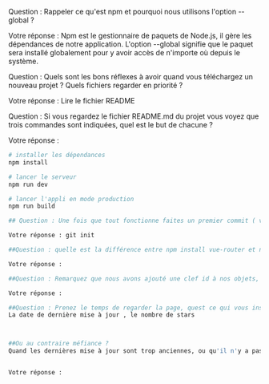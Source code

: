 Question : Rappeler ce qu'est npm et pourquoi nous utilisons l'option --global ?

Votre réponse : 
Npm est le gestionnaire de paquets de Node.js, il gère les dépendances de notre application. L'option --global signifie que le paquet sera installé globalement pour y avoir accès de n'importe où depuis le système. 

Question : Quels sont les bons réflexes à avoir quand vous téléchargez un nouveau projet ? Quels fichiers regarder en priorité ?

Votre réponse : Lire le fichier README

Question : Si vous regardez le fichier README.md du projet vous voyez que trois commandes sont indiquées, quel est le but de chacune ?

Votre réponse : 
``` bash
# installer les dépendances 
npm install

# lancer le serveur
npm run dev

# lancer l'appli en mode production
npm run build

## Question : Une fois que tout fonctionne faites un premier commit ( vous aurez surement besoin dinitialiser le repository git ). Quelle est la commande à utiliser ? 🤔

Votre réponse : git init

##Question : quelle est la différence entre npm install vue-router et npm install --save vue-router ? Laquelle est à privilégier ici ?

Votre réponse :

##Question : Remarquez que nous avons ajouté une clef id à nos objets, pourquoi ?

Votre réponse :

##Question : Prenez le temps de regarder la page, quest ce qui vous inspire confiance ? 
La date de dernière mise à jour , le nombre de stars



##Ou au contraire méfiance ?
Quand les dernières mise à jour sont trop anciennes, ou qu'il n'y a pas beaucoup d'étoiles. '


Votre réponse :

